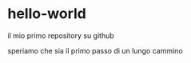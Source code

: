 # hello-world
il mio primo repository su github

speriamo che sia il primo passo di un lungo cammino

